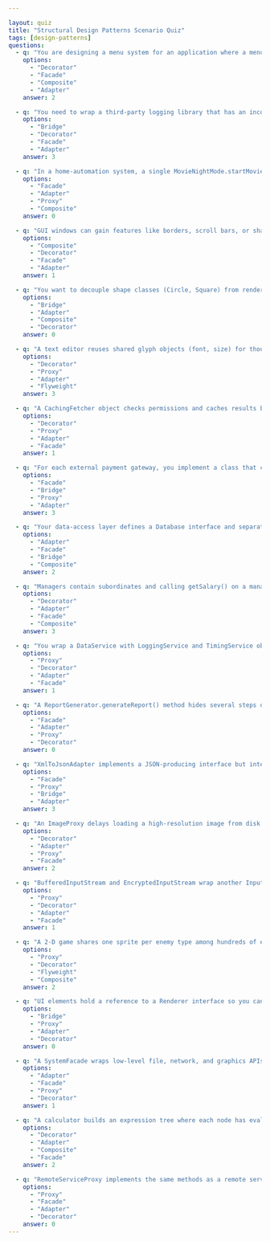 ```yaml
---

layout: quiz
title: "Structural Design Patterns Scenario Quiz"
tags: [design-patterns]
questions:
  - q: "You are designing a menu system for an application where a menu can contain menu items as well as sub-menus. A single call like display() or enable() should work uniformly on both. Which design pattern would you use?"
    options:
      - "Decorator"
      - "Facade"
      - "Composite"
      - "Adapter"
    answer: 2

  - q: "You need to wrap a third-party logging library that has an incompatible interface so it matches your codebase’s logger interface. Which design pattern is most suitable?"
    options:
      - "Bridge"
      - "Decorator"
      - "Facade"
      - "Adapter"
    answer: 3

  - q: "In a home-automation system, a single MovieNightMode.startMovieNight() method internally dims lights, lowers blinds, turns on TV/audio, and adjusts the thermostat. Which design pattern does this illustrate?"
    options:
      - "Facade"
      - "Adapter"
      - "Proxy"
      - "Composite"
    answer: 0

  - q: "GUI windows can gain features like borders, scroll bars, or shadows at runtime by wrapping them in other objects that add behavior. Which design pattern enables this?"
    options:
      - "Composite"
      - "Decorator"
      - "Facade"
      - "Adapter"
    answer: 1

  - q: "You want to decouple shape classes (Circle, Square) from rendering back-ends (SVG, OpenGL) so either side can vary independently. Which structural pattern achieves this?"
    options:
      - "Bridge"
      - "Adapter"
      - "Composite"
      - "Decorator"
    answer: 0

  - q: "A text editor reuses shared glyph objects (font, size) for thousands of characters while storing each character’s position separately to save memory. Which pattern is this?"
    options:
      - "Decorator"
      - "Proxy"
      - "Adapter"
      - "Flyweight"
    answer: 3

  - q: "A CachingFetcher object checks permissions and caches results before delegating to a costly DocumentFetcher service. Which design pattern does CachingFetcher represent?"
    options:
      - "Decorator"
      - "Proxy"
      - "Adapter"
      - "Facade"
    answer: 1

  - q: "For each external payment gateway, you implement a class that converts the common PaymentProcessor interface to that gateway’s API. Which pattern are these classes applying?"
    options:
      - "Facade"
      - "Bridge"
      - "Proxy"
      - "Adapter"
    answer: 3

  - q: "Your data-access layer defines a Database interface and separate MySQLDatabase and PostgreSQLDatabase implementations that can be swapped at runtime. Which design pattern is exemplified?"
    options:
      - "Adapter"
      - "Facade"
      - "Bridge"
      - "Composite"
    answer: 2

  - q: "Managers contain subordinates and calling getSalary() on a manager aggregates all team salaries, while the same call on an employee returns just their own. Which pattern would you use?"
    options:
      - "Decorator"
      - "Adapter"
      - "Facade"
      - "Composite"
    answer: 3

  - q: "You wrap a DataService with LoggingService and TimingService objects that implement the same interface and add extra behavior around fetchData(). Which pattern is this?"
    options:
      - "Proxy"
      - "Decorator"
      - "Adapter"
      - "Facade"
    answer: 1

  - q: "A ReportGenerator.generateReport() method hides several steps of a complex analytics library behind one call. Which pattern have you implemented?"
    options:
      - "Facade"
      - "Adapter"
      - "Proxy"
      - "Decorator"
    answer: 0

  - q: "XmlToJsonAdapter implements a JSON-producing interface but internally converts XML data to JSON on the fly. Which design pattern does it embody?"
    options:
      - "Facade"
      - "Proxy"
      - "Bridge"
      - "Adapter"
    answer: 3

  - q: "An ImageProxy delays loading a high-resolution image from disk until display() is called, then delegates to the real image object. Which pattern is ImageProxy using?"
    options:
      - "Decorator"
      - "Adapter"
      - "Proxy"
      - "Facade"
    answer: 2

  - q: "BufferedInputStream and EncryptedInputStream wrap another InputStream and add functionality like buffering or encryption, and wrappers can be stacked. What design pattern are they using?"
    options:
      - "Proxy"
      - "Decorator"
      - "Adapter"
      - "Facade"
    answer: 1

  - q: "A 2-D game shares one sprite per enemy type among hundreds of enemies, each storing only position and health. Which design pattern does this correspond to?"
    options:
      - "Proxy"
      - "Decorator"
      - "Flyweight"
      - "Composite"
    answer: 2

  - q: "UI elements hold a reference to a Renderer interface so you can switch between DirectXRenderer and OpenGLRenderer at runtime without changing UI classes. Which pattern allows this flexibility?"
    options:
      - "Bridge"
      - "Proxy"
      - "Adapter"
      - "Decorator"
    answer: 0

  - q: "A SystemFacade wraps low-level file, network, and graphics APIs so the rest of the code calls SystemFacade methods instead of the underlying libraries. Which pattern does this demonstrate?"
    options:
      - "Adapter"
      - "Facade"
      - "Proxy"
      - "Decorator"
    answer: 1

  - q: "A calculator builds an expression tree where each node has evaluate(); numbers return a value, operations evaluate children and combine results. Which pattern is at work?"
    options:
      - "Decorator"
      - "Adapter"
      - "Composite"
      - "Facade"
    answer: 2

  - q: "RemoteServiceProxy implements the same methods as a remote service but handles network communication transparently so callers treat it as a local object. What pattern is used?"
    options:
      - "Proxy"
      - "Facade"
      - "Adapter"
      - "Decorator"
    answer: 0
---
```

